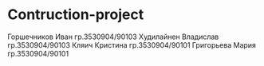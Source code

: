 # Contruction-project
Горшечников Иван гр.3530904/90103
Худилайнен Владислав гр.3530904/90103
Кляич Кристина гр.3530904/90101
Григорьева Мария гр.3530904/90101
